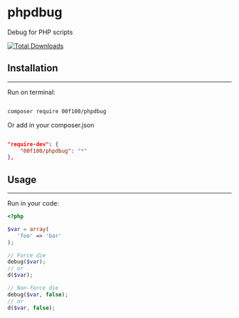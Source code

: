 # phpdbug

Debug for PHP scripts

[![Total Downloads](https://poser.pugx.org/00F100/phpdbug/downloads)](https://packagist.org/packages/00F100/phpdbug)

## Installation
--------------------

Run on terminal:

```sh

composer require 00f100/phpdbug

```

Or add in your composer.json

```json

"require-dev": {
    "00f100/phpdbug": "*"
},

```

## Usage
--------------------

Run in your code:

```php
<?php

$var = array(
   'foo' => 'bar'
);

// Force die
debug($var);
// or
d($var);

// Non-force die
debug($var, false);
// or
d($var, false);

```